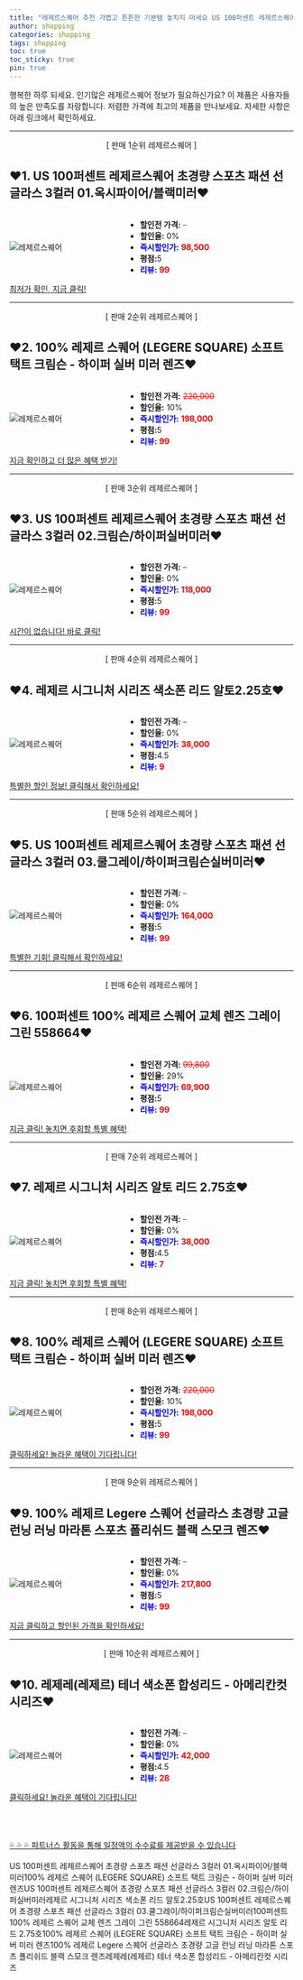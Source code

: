 ```yaml
---
title: "레제르스퀘어 추천 가볍고 튼튼한 기본템 놓치지 마세요 US 100퍼센트 레제르스퀘어 초경량 스포츠"
author: shopping
categories: shopping
tags: shopping
toc: true
toc_sticky: true
pin: true
---
```

행복한 하루 되세요. 인기많은 레제르스퀘어 정보가 필요하신가요?  이 제품은 사용자들의 높은 만족도를 자랑합니다. 저렴한 가격에 최고의 제품을 만나보세요. 자세한 사항은 아래 링크에서 확인하세요.

---
<p class="toplist" style="margin: 0 auto; display: block; width: fit-content;">[ 판매 1순위 레제르스퀘어 ]</p>

<h2><strong>❤️1. US 100퍼센트 레제르스퀘어 초경량 스포츠 패션 선글라스 3컬러 01.옥시파이어/블랙미러❤️</strong></h2>

<div style="display: flex; align-items: center;">
    <div style="flex: 0.4;">
        <img src="https://thumbnail8.coupangcdn.com/thumbnails/remote/230x230ex/image/vendor_inventory/1921/0eb6700671d83644a924bbb69c0bca9f6f0c362b626d62b5bfc5da03ad00.png" alt="레제르스퀘어" style="max-width: 100%;">
    </div>
    <div style="flex: 0.6; margin-left: 10px;">
        <ul>
            <li><strong>할인전 가격:</strong> <del style="color: red;">-</del></li>
            <li><strong>할인율:</strong> 0%</li>
            <li><span style='color:blue'><strong>즉시할인가:</strong></span> <span style='color:red'><strong>98,500</strong></span></li>
            <li><strong>평점:</strong>5</li>
            <li><span style='color:blue'><strong>리뷰:</strong></span> <span style='color:red'><strong>99</strong></span></li>
        </ul>
    </div>
</div>
<div class="center">
    <a href="https://selin100587001.github.io?lptag=AF9450613&subid=githubio&pageKey=8185680711&traceid=V0-153&itemId=23409538109&vendorItemId=90436640961" class="myButton">
        최저가 확인, 지금 클릭!
    </a>
</div>


---
<p class="toplist" style="margin: 0 auto; display: block; width: fit-content;">[ 판매 2순위 레제르스퀘어 ]</p>

<h2><strong>❤️2. 100% 레제르 스퀘어 (LEGERE SQUARE) 소프트 택트 크림슨 - 하이퍼 실버 미러 렌즈❤️</strong></h2>

<div style="display: flex; align-items: center;">
    <div style="flex: 0.4;">
        <img src="https://thumbnail8.coupangcdn.com/thumbnails/remote/230x230ex/image/vendor_inventory/acd2/d56e8ea89e2fc8026cde494f03fdcdb5a84e5b3b840f284fbbfc0d04006e.jpg" alt="레제르스퀘어" style="max-width: 100%;">
    </div>
    <div style="flex: 0.6; margin-left: 10px;">
        <ul>
            <li><strong>할인전 가격:</strong> <del style="color: red;">220,000</del></li>
            <li><strong>할인율:</strong> 10%</li>
            <li><span style='color:blue'><strong>즉시할인가:</strong></span> <span style='color:red'><strong>198,000</strong></span></li>
            <li><strong>평점:</strong>5</li>
            <li><span style='color:blue'><strong>리뷰:</strong></span> <span style='color:red'><strong>99</strong></span></li>
        </ul>
    </div>
</div>
<div class="center">
    <a href="https://selin100587001.github.io?lptag=AF9450613&subid=githubio&pageKey=6933873115&traceid=V0-153&itemId=16788020648&vendorItemId=83968811079" class="myButton">
        지금 확인하고 더 많은 혜택 받기!
    </a>
</div>


---
<p class="toplist" style="margin: 0 auto; display: block; width: fit-content;">[ 판매 3순위 레제르스퀘어 ]</p>

<h2><strong>❤️3. US 100퍼센트 레제르스퀘어 초경량 스포츠 패션 선글라스 3컬러 02.크림슨/하이퍼실버미러❤️</strong></h2>

<div style="display: flex; align-items: center;">
    <div style="flex: 0.4;">
        <img src="https://thumbnail8.coupangcdn.com/thumbnails/remote/230x230ex/image/vendor_inventory/1921/0eb6700671d83644a924bbb69c0bca9f6f0c362b626d62b5bfc5da03ad00.png" alt="레제르스퀘어" style="max-width: 100%;">
    </div>
    <div style="flex: 0.6; margin-left: 10px;">
        <ul>
            <li><strong>할인전 가격:</strong> <del style="color: red;">-</del></li>
            <li><strong>할인율:</strong> 0%</li>
            <li><span style='color:blue'><strong>즉시할인가:</strong></span> <span style='color:red'><strong>118,000</strong></span></li>
            <li><strong>평점:</strong>5</li>
            <li><span style='color:blue'><strong>리뷰:</strong></span> <span style='color:red'><strong>99</strong></span></li>
        </ul>
    </div>
</div>
<div class="center">
    <a href="https://selin100587001.github.io?lptag=AF9450613&subid=githubio&pageKey=8185680711&traceid=V0-153&itemId=23409538110&vendorItemId=90436640969" class="myButton">
        시간이 없습니다! 바로 클릭!
    </a>
</div>


---
<p class="toplist" style="margin: 0 auto; display: block; width: fit-content;">[ 판매 4순위 레제르스퀘어 ]</p>

<h2><strong>❤️4. 레제르 시그니처 시리즈 색소폰 리드 알토2.25호❤️</strong></h2>

<div style="display: flex; align-items: center;">
    <div style="flex: 0.4;">
        <img src="https://thumbnail7.coupangcdn.com/thumbnails/remote/230x230ex/image/vendor_inventory/ec64/9f9f7d9b7c33bee1ebcc8b293a455739f001a410e5168abc50312c1c8048.jpg" alt="레제르스퀘어" style="max-width: 100%;">
    </div>
    <div style="flex: 0.6; margin-left: 10px;">
        <ul>
            <li><strong>할인전 가격:</strong> <del style="color: red;">-</del></li>
            <li><strong>할인율:</strong> 0%</li>
            <li><span style='color:blue'><strong>즉시할인가:</strong></span> <span style='color:red'><strong>38,000</strong></span></li>
            <li><strong>평점:</strong>4.5</li>
            <li><span style='color:blue'><strong>리뷰:</strong></span> <span style='color:red'><strong>9</strong></span></li>
        </ul>
    </div>
</div>
<div class="center">
    <a href="https://selin100587001.github.io?lptag=AF9450613&subid=githubio&pageKey=6161956648&traceid=V0-153&itemId=11964750629&vendorItemId=79237312538" class="myButton">
        특별한 할인 정보! 클릭해서 확인하세요!
    </a>
</div>


---
<p class="toplist" style="margin: 0 auto; display: block; width: fit-content;">[ 판매 5순위 레제르스퀘어 ]</p>

<h2><strong>❤️5. US 100퍼센트 레제르스퀘어 초경량 스포츠 패션 선글라스 3컬러 03.쿨그레이/하이퍼크림슨실버미러❤️</strong></h2>

<div style="display: flex; align-items: center;">
    <div style="flex: 0.4;">
        <img src="https://thumbnail8.coupangcdn.com/thumbnails/remote/230x230ex/image/vendor_inventory/1921/0eb6700671d83644a924bbb69c0bca9f6f0c362b626d62b5bfc5da03ad00.png" alt="레제르스퀘어" style="max-width: 100%;">
    </div>
    <div style="flex: 0.6; margin-left: 10px;">
        <ul>
            <li><strong>할인전 가격:</strong> <del style="color: red;">-</del></li>
            <li><strong>할인율:</strong> 0%</li>
            <li><span style='color:blue'><strong>즉시할인가:</strong></span> <span style='color:red'><strong>164,000</strong></span></li>
            <li><strong>평점:</strong>5</li>
            <li><span style='color:blue'><strong>리뷰:</strong></span> <span style='color:red'><strong>99</strong></span></li>
        </ul>
    </div>
</div>
<div class="center">
    <a href="https://selin100587001.github.io?lptag=AF9450613&subid=githubio&pageKey=8185680711&traceid=V0-153&itemId=23409538108&vendorItemId=90436640953" class="myButton">
        특별한 기회! 클릭해서 확인하세요!
    </a>
</div>


---
<p class="toplist" style="margin: 0 auto; display: block; width: fit-content;">[ 판매 6순위 레제르스퀘어 ]</p>

<h2><strong>❤️6. 100퍼센트 100% 레제르 스퀘어 교체 렌즈 그레이 그린 558664❤️</strong></h2>

<div style="display: flex; align-items: center;">
    <div style="flex: 0.4;">
        <img src="https://thumbnail7.coupangcdn.com/thumbnails/remote/230x230ex/image/vendor_inventory/7039/e4a88c8501368db7a958d5ff2f79a127c2885a385c1c4b9477eb041a69a8.jpg" alt="레제르스퀘어" style="max-width: 100%;">
    </div>
    <div style="flex: 0.6; margin-left: 10px;">
        <ul>
            <li><strong>할인전 가격:</strong> <del style="color: red;">99,800</del></li>
            <li><strong>할인율:</strong> 29%</li>
            <li><span style='color:blue'><strong>즉시할인가:</strong></span> <span style='color:red'><strong>69,900</strong></span></li>
            <li><strong>평점:</strong>5</li>
            <li><span style='color:blue'><strong>리뷰:</strong></span> <span style='color:red'><strong>99</strong></span></li>
        </ul>
    </div>
</div>
<div class="center">
    <a href="https://selin100587001.github.io?lptag=AF9450613&subid=githubio&pageKey=7439277797&traceid=V0-153&itemId=19341220082&vendorItemId=86465189403" class="myButton">
        지금 클릭! 놓치면 후회할 특별 혜택!
    </a>
</div>


---
<p class="toplist" style="margin: 0 auto; display: block; width: fit-content;">[ 판매 7순위 레제르스퀘어 ]</p>

<h2><strong>❤️7. 레제르 시그니처 시리즈 알토 리드 2.75호❤️</strong></h2>

<div style="display: flex; align-items: center;">
    <div style="flex: 0.4;">
        <img src="https://thumbnail6.coupangcdn.com/thumbnails/remote/230x230ex/image/vendor_inventory/927e/af85de77e8603bcecf3bd992d9442303121a434f3c816413854b31f7eef2.jpg" alt="레제르스퀘어" style="max-width: 100%;">
    </div>
    <div style="flex: 0.6; margin-left: 10px;">
        <ul>
            <li><strong>할인전 가격:</strong> <del style="color: red;">-</del></li>
            <li><strong>할인율:</strong> 0%</li>
            <li><span style='color:blue'><strong>즉시할인가:</strong></span> <span style='color:red'><strong>38,000</strong></span></li>
            <li><strong>평점:</strong>4.5</li>
            <li><span style='color:blue'><strong>리뷰:</strong></span> <span style='color:red'><strong>7</strong></span></li>
        </ul>
    </div>
</div>
<div class="center">
    <a href="https://selin100587001.github.io?lptag=AF9450613&subid=githubio&pageKey=2309147237&traceid=V0-153&itemId=3982248124&vendorItemId=71966564032" class="myButton">
        지금 클릭! 놓치면 후회할 특별 혜택!
    </a>
</div>


---
<p class="toplist" style="margin: 0 auto; display: block; width: fit-content;">[ 판매 8순위 레제르스퀘어 ]</p>

<h2><strong>❤️8. 100% 레제르 스퀘어 (LEGERE SQUARE) 소프트 택트 크림슨 - 하이퍼 실버 미러 렌즈❤️</strong></h2>

<div style="display: flex; align-items: center;">
    <div style="flex: 0.4;">
        <img src="https://thumbnail7.coupangcdn.com/thumbnails/remote/230x230ex/image/vendor_inventory/2a96/210bedbc5a706456539bcf29aed6b5fa8cbfdf05ac54c982de0d5ecac588.jpg" alt="레제르스퀘어" style="max-width: 100%;">
    </div>
    <div style="flex: 0.6; margin-left: 10px;">
        <ul>
            <li><strong>할인전 가격:</strong> <del style="color: red;">220,000</del></li>
            <li><strong>할인율:</strong> 10%</li>
            <li><span style='color:blue'><strong>즉시할인가:</strong></span> <span style='color:red'><strong>198,000</strong></span></li>
            <li><strong>평점:</strong>5</li>
            <li><span style='color:blue'><strong>리뷰:</strong></span> <span style='color:red'><strong>99</strong></span></li>
        </ul>
    </div>
</div>
<div class="center">
    <a href="https://selin100587001.github.io?lptag=AF9450613&subid=githubio&pageKey=6933865738&traceid=V0-153&itemId=16787965910&vendorItemId=83968759115" class="myButton">
        클릭하세요! 놀라운 혜택이 기다립니다!
    </a>
</div>


---
<p class="toplist" style="margin: 0 auto; display: block; width: fit-content;">[ 판매 9순위 레제르스퀘어 ]</p>

<h2><strong>❤️9. 100% 레제르 Legere 스퀘어 선글라스 초경량 고글 런닝 러닝 마라톤 스포츠 폴리쉬드 블랙 스모크 렌즈❤️</strong></h2>

<div style="display: flex; align-items: center;">
    <div style="flex: 0.4;">
        <img src="https://thumbnail9.coupangcdn.com/thumbnails/remote/230x230ex/image/vendor_inventory/04c2/7e4d6d6817637a39d40f2334b522b123fd3350707e4222df2daaafde6f0f.jpg" alt="레제르스퀘어" style="max-width: 100%;">
    </div>
    <div style="flex: 0.6; margin-left: 10px;">
        <ul>
            <li><strong>할인전 가격:</strong> <del style="color: red;">-</del></li>
            <li><strong>할인율:</strong> 0%</li>
            <li><span style='color:blue'><strong>즉시할인가:</strong></span> <span style='color:red'><strong>217,800</strong></span></li>
            <li><strong>평점:</strong>5</li>
            <li><span style='color:blue'><strong>리뷰:</strong></span> <span style='color:red'><strong>99</strong></span></li>
        </ul>
    </div>
</div>
<div class="center">
    <a href="https://selin100587001.github.io?lptag=AF9450613&subid=githubio&pageKey=8137587488&traceid=V0-153&itemId=23117657368&vendorItemId=90150846002" class="myButton">
        지금 클릭하고 할인된 가격을 확인하세요!
    </a>
</div>


---
<p class="toplist" style="margin: 0 auto; display: block; width: fit-content;">[ 판매 10순위 레제르스퀘어 ]</p>

<h2><strong>❤️10. 레제레(레제르) 테너 색소폰 합성리드 - 아메리칸컷 시리즈❤️</strong></h2>

<div style="display: flex; align-items: center;">
    <div style="flex: 0.4;">
        <img src="https://thumbnail9.coupangcdn.com/thumbnails/remote/230x230ex/image/vendor_inventory/af6a/e75c2a672e5e5e139ea2250cfd020971f553bbde8cce672742e0b27bf57d.jpg" alt="레제르스퀘어" style="max-width: 100%;">
    </div>
    <div style="flex: 0.6; margin-left: 10px;">
        <ul>
            <li><strong>할인전 가격:</strong> <del style="color: red;">-</del></li>
            <li><strong>할인율:</strong> 0%</li>
            <li><span style='color:blue'><strong>즉시할인가:</strong></span> <span style='color:red'><strong>42,000</strong></span></li>
            <li><strong>평점:</strong>4.5</li>
            <li><span style='color:blue'><strong>리뷰:</strong></span> <span style='color:red'><strong>28</strong></span></li>
        </ul>
    </div>
</div>
<div class="center">
    <a href="https://selin100587001.github.io?lptag=AF9450613&subid=githubio&pageKey=4916759547&traceid=V0-153&itemId=6434575488&vendorItemId=79237921723" class="myButton">
        클릭하세요! 놀라운 혜택이 기다립니다!
    </a>
</div>

<br><br><br>[💦 💦 💦 파트너스 활동을 통해 일정액의 수수료를 제공받을 수 있습니다](https://link.coupang.com/a/bcpT2c)<br><br>US 100퍼센트 레제르스퀘어 초경량 스포츠 패션 선글라스 3컬러 01.옥시파이어/블랙미러100% 레제르 스퀘어 (LEGERE SQUARE) 소프트 택트 크림슨 - 하이퍼 실버 미러 렌즈US 100퍼센트 레제르스퀘어 초경량 스포츠 패션 선글라스 3컬러 02.크림슨/하이퍼실버미러레제르 시그니처 시리즈 색소폰 리드 알토2.25호US 100퍼센트 레제르스퀘어 초경량 스포츠 패션 선글라스 3컬러 03.쿨그레이/하이퍼크림슨실버미러100퍼센트 100% 레제르 스퀘어 교체 렌즈 그레이 그린 558664레제르 시그니처 시리즈 알토 리드 2.75호100% 레제르 스퀘어 (LEGERE SQUARE) 소프트 택트 크림슨 - 하이퍼 실버 미러 렌즈100% 레제르 Legere 스퀘어 선글라스 초경량 고글 런닝 러닝 마라톤 스포츠 폴리쉬드 블랙 스모크 렌즈레제레(레제르) 테너 색소폰 합성리드 - 아메리칸컷 시리즈